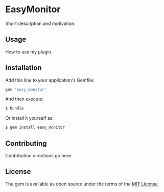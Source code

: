# EasyMonitor
Short description and motivation.

## Usage
How to use my plugin.

## Installation
Add this line to your application's Gemfile:

```ruby
gem 'easy_monitor'
```

And then execute:
```bash
$ bundle
```

Or install it yourself as:
```bash
$ gem install easy_monitor
```

## Contributing
Contribution directions go here.

## License
The gem is available as open source under the terms of the [MIT License](https://opensource.org/licenses/MIT).
